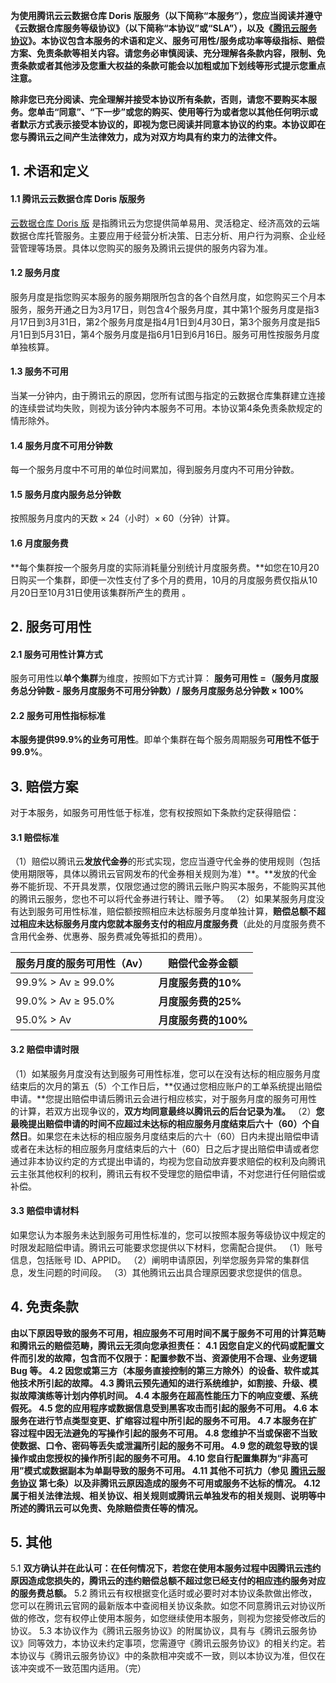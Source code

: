 **为使用腾讯云云数据仓库 Doris 版服务（以下简称“本服务”），您应当阅读并遵守《云数据仓库服务等级协议》（以下简称“本协议”或“SLA”），以及《**[**腾讯云服务协议**](https://cloud.tencent.com/document/product/301/1967)**》。本协议包含本服务的术语和定义、服务可用性/服务成功率等级指标、赔偿方案、免责条款等相关内容。请您务必审慎阅读、充分理解各条款内容，限制、免责条款或者其他涉及您重大权益的条款可能会以加粗或加下划线等形式提示您重点注意。**

**除非您已充分阅读、完全理解并接受本协议所有条款，否则，请您不要购买本服务。您单击“同意”、“下一步”或您的购买、使用等行为或者您以其他任何明示或者默示方式表示接受本协议的，即视为您已阅读并同意本协议的约束。本协议即在您与腾讯云之间产生法律效力，成为对双方均具有约束力的法律文件。**

## 1.   术语和定义
#### 1.1 腾讯云云数据仓库 Doris 版服务
 [云数据仓库 Doris 版](https://cloud.tencent.com/document/product/1387) 是指腾讯云为您提供简单易用、灵活稳定、经济高效的云端数据仓库托管服务。主要应用于经营分析决策、日志分析、用户行为洞察、企业经营管理等场景。具体以您购买的服务及腾讯云提供的服务内容为准。

#### 1.2 服务月度
服务月度是指您购买本服务的服务期限所包含的各个自然月度，如您购买三个月本服务，服务开通之日为3月17日，则包含4个服务月度，其中第1个服务月度是指3月17日到3月31日，第2个服务月度是指4月1日到4月30日，第3个服务月度是指5月1日到5月31日，第4个服务月度是指6月1日到6月16日。服务可用性按服务月度单独核算。

#### 1.3 服务不可用
当某一分钟内，由于腾讯云的原因，您所有试图与指定的云数据仓库集群建立连接的连续尝试均失败，则视为该分钟内本服务不可用。本协议第4条免责条款规定的情形除外。

#### 1.4 服务月度不可用分钟数
每一个服务月度中不可用的单位时间累加，得到服务月度内不可用分钟数。

#### 1.5 服务月度内服务总分钟数
按照服务月度内的天数 × 24（小时）× 60（分钟）计算。

#### 1.6 月度服务费
**每个集群按一个服务月度的实际消耗量分别统计月度服务费。**如您在10月20日购买一个集群，即便一次性支付了多个月的费用，10月的月度服务费仅指从10月20日至10月31日使用该集群所产生的费用 。

## 2. 服务可用性
#### 2.1 服务可用性计算方式
服务可用性以**单个集群**为维度，按照如下方式计算：
**服务可用性 =（服务月度服务总分钟数 - 服务月度服务不可用分钟数）/ 服务月度服务总分钟数 × 100%**

#### 2.2 服务可用性指标标准
**本服务提供99.9%的业务可用性**。即单个集群在每个服务周期服务**可用性不低于99.9%**。

## 3. 赔偿方案
对于本服务，如服务可用性低于标准，您有权按照如下条款约定获得赔偿：

#### 3.1 赔偿标准
（1）赔偿以腾讯云**发放代金券**的形式实现，您应当遵守代金券的使用规则（包括使用期限等，具体以腾讯云官网发布的代金券相关规则为准）**。**发放的代金券不能折现、不开具发票，仅限您通过您的腾讯云账户购买本服务，不能购买其他的腾讯云服务，您也不可以将代金券进行转让、赠予等。
（2）如果某服务月度没有达到服务可用性标准，赔偿额按照相应未达标服务月度单独计算，**赔偿总额不超过相应未达标服务月度内您就本服务支付的相应月度服务费**（此处的月度服务费不含用代金券、优惠券、服务费减免等抵扣的费用）。

| 服务月度的服务可用性（Av）     | 赔偿代金券金额       |
| ------------------------ | -------------------- |
| 99.9% > Av ≥ 99.0% | **月度服务费的10%**  |
| 99.0% > Av ≥ 95.0%   | **月度服务费的25%**  |
|  95.0% > Av               | **月度服务费的100%** |

#### 3.2 赔偿申请时限
（1）如某服务月度没有达到服务可用性标准，您可以在没有达标的相应服务月度结束后的次月的第五（5）个工作日后，**仅通过您相应账户的工单系统提出赔偿申请。**您提出赔偿申请后腾讯云会进行相应核实，对于服务月度的服务可用性的计算，若双方出现争议的，**双方均同意最终以腾讯云的后台记录为准。**
（2）**您最晚提出赔偿申请的时间不应超过未达标的相应服务月度结束后六十（60）个自然日**。如果您在未达标的相应服务月度结束后的六十（60）日内未提出赔偿申请或者在未达标的相应服务月度结束后的六十（60）日之后才提出赔偿申请或者您通过非本协议约定的方式提出申请的，均视为您自动放弃要求赔偿的权利及向腾讯云主张其他权利的权利，腾讯云有权不受理您的赔偿申请，不对您进行任何赔偿或补偿。

#### 3.3 赔偿申请材料
如果您认为本服务未达到服务可用性标准的，您可以按照本服务等级协议中规定的时限发起赔偿申请。腾讯云可能要求您提供以下材料，您需配合提供。
（1）账号信息，包括账号 ID、APPID。
（2）阐明申请原因，列举您服务异常的集群信息，发生问题的时间段。
（3）其他腾讯云出具合理原因要求您提供的信息。

## 4.   免责条款
**由以下原因导致的服务不可用，相应服务不可用时间不属于服务不可用的计算范畴和腾讯云的赔偿范畴，腾讯云无须向您承担责任：**
**4.1 因您自定义的代码或配置文件而引发的故障，包含而不仅限于：配置参数不当、资源使用不合理、业务逻辑 Bug 等。
4.2 因您或第三方（本服务直接控制的第三方除外）的设备、软件或其他技术所引起的故障。
4.3 腾讯云预先通知的进行系统维护，如割接、升级、模拟故障演练等计划内停机时间。
4.4 本服务在超高性能压力下的响应变缓、系统假死。
4.5 您的应用程序或数据信息受到黑客攻击而引起的服务不可用。
4.6 本服务在进行节点类型变更、扩缩容过程中所引起的服务不可用。
4.7 本服务在扩容过程中因无法避免的写操作引起的服务不可用。
4.8 您维护不当或保密不当致使数据、口令、密码等丢失或泄漏所引起的服务不可用。
4.9 您的疏忽导致的误操作或由您授权的操作所引起的服务不可用。
4.10 您自行配置集群为“非高可用”模式或数据副本为单副导致的服务不可用。
4.11 其他不可抗力（参见 [腾讯云服务协议](https://cloud.tencent.com/document/product/301/1967) 第七条）以及非腾讯云原因造成的服务不可用或服务不达标的情况。
4.12 属于相关法律法规、相关协议、相关规则或腾讯云单独发布的相关规则、说明等中所述的腾讯云可以免责、免除赔偿责任等的情况。**

## 5.   其他
5.1 **双方确认并在此认可：在任何情况下，若您在使用本服务过程中因腾讯云违约原因造成您损失的，腾讯云的违约赔偿总额不超过您已经支付的相应违约服务对应的服务费总额。**
5.2 腾讯云有权根据变化适时或必要时对本协议条款做出修改，您可以在腾讯云官网的最新版本中查阅相关协议条款。如您不同意腾讯云对协议所做的修改，您有权停止使用本服务，如您继续使用本服务，则视为您接受修改后的协议。
5.3 本协议作为《腾讯云服务协议》的附属协议，具有与《腾讯云服务协议》同等效力，本协议未约定事项，您需遵守《腾讯云服务协议》的相关约定。若本协议与《腾讯云服务协议》中的条款相冲突或不一致，则以本协议为准，但仅在该冲突或不一致范围内适用。（完）

 
